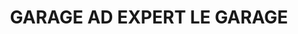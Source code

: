 ---
title: "GARAGE AD EXPERT LE GARAGE"
url: /castets/garage-ad-expert-le-garage/
shop: réparation de voitures
---